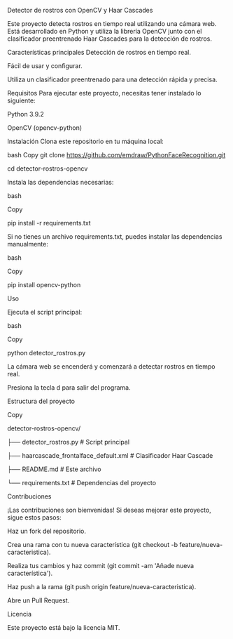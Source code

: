 Detector de rostros con OpenCV y Haar Cascades

Este proyecto detecta rostros en tiempo real utilizando una cámara web. Está desarrollado en Python y utiliza la librería OpenCV junto con el clasificador preentrenado Haar Cascades para la detección de rostros.

Características principales
Detección de rostros en tiempo real.

Fácil de usar y configurar.

Utiliza un clasificador preentrenado para una detección rápida y precisa.

Requisitos
Para ejecutar este proyecto, necesitas tener instalado lo siguiente:

Python 3.9.2

OpenCV (opencv-python)

Instalación
Clona este repositorio en tu máquina local:

bash
Copy
git clone https://github.com/emdraw/PythonFaceRecognition.git

cd detector-rostros-opencv

Instala las dependencias necesarias:

bash

Copy

pip install -r requirements.txt

Si no tienes un archivo requirements.txt, puedes instalar las dependencias manualmente:


bash

Copy

pip install opencv-python

Uso

Ejecuta el script principal:


bash

Copy

python detector_rostros.py

La cámara web se encenderá y comenzará a detectar rostros en tiempo real.

Presiona la tecla d para salir del programa.

Estructura del proyecto

Copy

detector-rostros-opencv/

├── detector_rostros.py   # Script principal

├── haarcascade_frontalface_default.xml  # Clasificador Haar Cascade

├── README.md             # Este archivo

└── requirements.txt      # Dependencias del proyecto

Contribuciones

¡Las contribuciones son bienvenidas! Si deseas mejorar este proyecto, sigue estos pasos:

Haz un fork del repositorio.

Crea una rama con tu nueva característica (git checkout -b feature/nueva-caracteristica).

Realiza tus cambios y haz commit (git commit -am 'Añade nueva característica').

Haz push a la rama (git push origin feature/nueva-caracteristica).

Abre un Pull Request.

Licencia

Este proyecto está bajo la licencia MIT.
